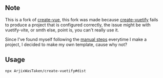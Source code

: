 ## Note

This is a fork of [create-vue](https://github.com/vuejs/create-vue), this fork was made because [create-vuetify](https://github.com/vuetifyjs/create-vuetify) fails to produce a project that is configured correctly, the issue might be with vuetify-vite, or smth else, point is, you can't really use it.

Since I've found myself following the [manual steps](https://vuetifyjs.com/en/getting-started/installation/#manual-steps) everytime I make a project, I decided to make my own template, cause why not?

## Usage

```sh
npx ArjixWasTaken/create-vuetify#dist
```
